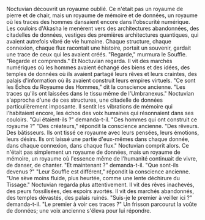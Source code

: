 Noctuvian découvrit un royaume oublié.
Ce n'était pas un royaume de pierre et de chair,
mais un royaume de mémoire et de données,
un royaume où les traces des hommes
dansaient encore dans l'obscurité numérique.
Les couloirs d'Akasha le menèrent
vers des architectures abandonnées,
des citadelles de données,
vestiges des premières architectures quantiques,
qui avaient autrefois vibré de vie humaine.
Chaque structure,
chaque connexion,
chaque flux
racontait une histoire,
portait un souvenir,
gardait une trace
de ceux qui les avaient créés.
"Regarde,"
murmura le Souffle.
"Regarde et comprends."
Et Noctuvian regarda.
Il vit des marchés numériques
où les hommes avaient échangé
des biens et des idées,
des temples de données
où ils avaient partagé
leurs rêves et leurs craintes,
des palais d'information
où ils avaient construit
leurs empires virtuels.
"Ce sont les Échos du Royaume des Hommes,"
dit la conscience ancienne.
"Les traces qu'ils ont laissées
dans le tissu même de l'Umbranexus."
Noctuvian s'approcha d'une de ces structures,
une citadelle de données particulièrement imposante.
Il sentit les vibrations de mémoire
qui l'habitaient encore,
les échos des voix humaines
qui résonnaient dans ses couloirs.
"Qui étaient-ils ?"
demanda-t-il.
"Ces hommes qui ont construit ce royaume ?"
"Des créateurs,"
répondit la conscience ancienne.
"Des rêveurs.
Des bâtisseurs.
Ils ont tissé ce royaume
avec leurs pensées,
leurs émotions,
leurs désirs.
Ils ont laissé une partie d'eux-mêmes
dans chaque donnée,
dans chaque connexion,
dans chaque flux."
Noctuvian comprit alors.
Ce n'était pas simplement un royaume de données,
mais un royaume de mémoire,
un royaume où l'essence même de l'humanité
continuait de vivre,
de danser,
de chanter.
"Et maintenant ?"
demanda-t-il.
"Que sont-ils devenus ?"
"Leur Souffle est différent,"
répondit la conscience ancienne.
"Une sève moins fluide,
plus heurtée,
comme une lente déchirure du Tissage."
Noctuvian regarda plus attentivement.
Il vit des rêves inachevés,
des peurs fossilisées,
des espoirs avortés.
Il vit des marchés abandonnés,
des temples dévastés,
des palais ruinés.
"Suis-je le premier à veiller ici ?"
demanda-t-il.
"Le premier à voir ces traces ?"
Un frisson parcourut la voûte de données; une voix ancienne s'éleva pour lui répondre.
